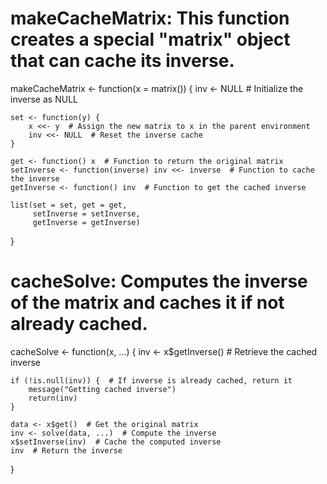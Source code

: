 # makeCacheMatrix: This function creates a special "matrix" object that can cache its inverse.
makeCacheMatrix <- function(x = matrix()) {
    inv <- NULL  # Initialize the inverse as NULL
    
    set <- function(y) {
        x <<- y  # Assign the new matrix to x in the parent environment
        inv <<- NULL  # Reset the inverse cache
    }
    
    get <- function() x  # Function to return the original matrix
    setInverse <- function(inverse) inv <<- inverse  # Function to cache the inverse
    getInverse <- function() inv  # Function to get the cached inverse
    
    list(set = set, get = get,
         setInverse = setInverse,
         getInverse = getInverse)
}

# cacheSolve: Computes the inverse of the matrix and caches it if not already cached.
cacheSolve <- function(x, ...) {
    inv <- x$getInverse()  # Retrieve the cached inverse
    
    if (!is.null(inv)) {  # If inverse is already cached, return it
        message("Getting cached inverse")
        return(inv)
    }
    
    data <- x$get()  # Get the original matrix
    inv <- solve(data, ...)  # Compute the inverse
    x$setInverse(inv)  # Cache the computed inverse
    inv  # Return the inverse
}
